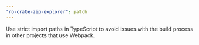 ```yaml
---
"ro-crate-zip-explorer": patch
---
```


Use strict import paths in TypeScript to avoid issues with the build process in other projects that use Webpack.
